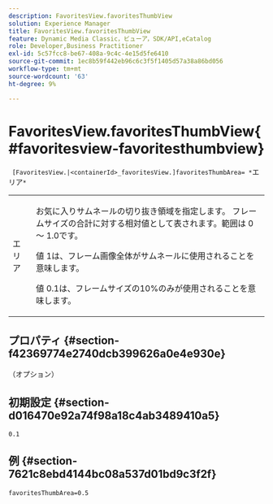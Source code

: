 ```yaml
---
description: FavoritesView.favoritesThumbView
solution: Experience Manager
title: FavoritesView.favoritesThumbView
feature: Dynamic Media Classic，ビューア，SDK/API,eCatalog
role: Developer,Business Practitioner
exl-id: 5c57fcc8-be67-408a-9c4c-4e15d5fe6410
source-git-commit: 1ec8b59f442eb96c6c3f5f1405d57a38a86bd056
workflow-type: tm+mt
source-wordcount: '63'
ht-degree: 9%

---
```


# FavoritesView.favoritesThumbView{#favoritesview-favoritesthumbview}

` [FavoritesView.|<containerId>_favoritesView.]favoritesThumbArea= *`エリア`*`

<table id="table_2B109D2F91E64B5382B31921C3780FA5"> 
 <tbody> 
  <tr> 
   <td colname="col1"> <p><span class="codeph"><span class="varname"> エリア</span></span> </p> </td> 
   <td colname="col2"> <p> お気に入りサムネールの切り抜き領域を指定します。 フレームサイズの合計に対する相対値として表されます。範囲は<span class="codeph"> 0</span> ～ <span class="codeph"> 1.0</span>です。 </p> <p>値<span class="codeph"> 1</span>は、フレーム画像全体がサムネールに使用されることを意味します。 </p> <p>値<span class="codeph"> 0.1</span>は、フレームサイズの10%のみが使用されることを意味します。 </p> </td> 
  </tr> 
 </tbody> 
</table>

## プロパティ {#section-f42369774e2740dcb399626a0e4e930e}

（オプション）

## 初期設定 {#section-d016470e92a74f98a18c4ab3489410a5}

`0.1`

## 例 {#section-7621c8ebd4144bc08a537d01bd9c3f2f}

`favoritesThumbArea=0.5`
